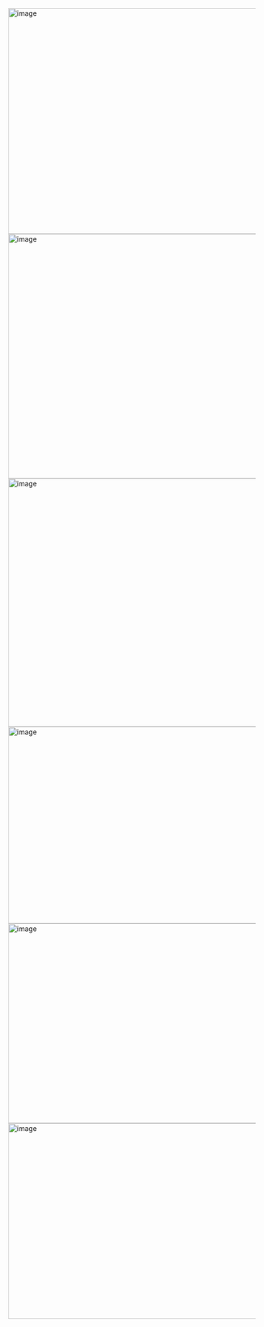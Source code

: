<img width="833" height="459" alt="image" src="https://github.com/user-attachments/assets/c187d18a-3cdd-4165-9bd3-922e9a198011" />
<img width="919" height="497" alt="image" src="https://github.com/user-attachments/assets/1b436dc1-dba3-449c-922e-52cebca482a2" />
<img width="887" height="505" alt="image" src="https://github.com/user-attachments/assets/dd5b79dc-e6f0-46dc-b8ce-1aae8ae59ebc" />
<img width="799" height="400" alt="image" src="https://github.com/user-attachments/assets/7c055d41-16bb-4aee-874b-276d9a00cf84" />
<img width="747" height="406" alt="image" src="https://github.com/user-attachments/assets/72d38001-3ffe-4a4b-bc3a-0d849416c997" />
<img width="714" height="398" alt="image" src="https://github.com/user-attachments/assets/6d5facca-3891-47a6-a170-28acfeda7244" />
